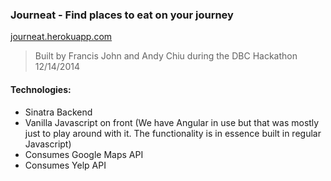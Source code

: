 ### Journeat - Find places to eat on your journey

[journeat.herokuapp.com](http://journeat.herokuapp.com)

> Built by Francis John and Andy Chiu during the DBC Hackathon 12/14/2014

#### Technologies:
- Sinatra Backend
- Vanilla Javascript on front (We have Angular in use but that was mostly just to play around with it. The functionality is in essence built in regular Javascript)
- Consumes Google Maps API
- Consumes Yelp API